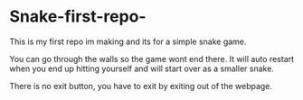 # Snake-first-repo-
This is my first repo im making and its for a simple snake game. 

You can go through the walls so the game wont end there. It will auto restart when you end up hitting yourself and will start over as a smaller snake. 

There is no exit button, you have to exit by exiting out of the webpage.
